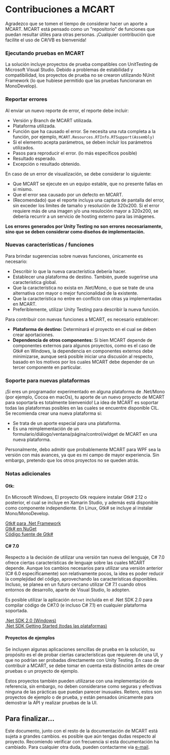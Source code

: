# Contribuciones a MCART
Agradezco que se tomen el tiempo de considerar hacer un aporte a MCART. MCART
está pensado como un "repositorio" de funciones que puedan resultar útiles para
otras personas. ¡Cualquier contribución que facilite el uso de C#/VB es
bienvenida!
### Ejecutando pruebas en MCART
La solución incluye proyectos de prueba compatibles con UnitTesting de
Microsoft Visual Studio. Debido a problemas de estabilidad y compatibilidad,
los proyectos de prueba no se crearon utilizando NUnit Framework (lo que
hubiese permitido que las pruebas funcionaran en MonoDevelop).
### Reportar errores
Al enviar un nuevo reporte de error, el reporte debe incluir:
* Versión y Branch de MCART utilizada.
* Plataforma utilizada.
* Función que ha causado el error. Se necesita una ruta completa a la función,
por ejemplo, `MCART.Resources.RTInfo.RTSupport(Assembly)`
* Si el elemento acepta parámetros, se deben incluir los parámetros utilizados.
* Pasos para reproducir el error. (lo más específicos posible)
* Resultado esperado.
* Excepción o resultado obtenido.

En caso de un error de visualización, se debe considerar lo siguiente:
* Que MCART se ejecute en un equipo estable, que no presente fallas en sí
mismo.
* Que el error sea causado por un defecto en MCART.
* (Recomendado) que el reporte incluya una captura de pantalla del error, sin
exceder los límites de tamaño y resolución de 320x200. Si el error requiere más
de una imagen y/o una resuloción mayor a 320x200, se debería recurrir a un
servicio de hosting externo para las imágenes.

**Los errores generados por Unity Testing no son errores necesariamente, sino
que se deben considerar como diseños de implementación.**
### Nuevas características / funciones
Para brindar sugerencias sobre nuevas funciones, únicamente es necesario:
* Describir lo que la nueva característica debería hacer.
* Establecer una plataforma de destino. También, puede sugerirse una característica global.
* Que la característica no exista en .Net/Mono, o que se trate de una alternativa con mayor o mejor funcionalidad de la existente.
* Que la característica no entre en conflicto con otras ya implementadas en MCART.
* Preferiblemente, utilizar Unity Testing para describir la nueva función.

Para contribuir con nuevas funciones a MCART, es necesario establecer:
* **Plataforma de destino:** Determinará el proyecto en el cual se deben crear
aportaciones.
* **Dependencia de otros componentes:** Si bien MCART depende de componentes 
externos para algunos proyectos, como es el caso de Gtk# en Windows, la
dependencia en componentes externos debe minimizarse, aunque será posible
iniciar una discusión al respecto, basado en los motivos por los cuales MCART
debe depender de un tercer componente en particular.
### Soporte para nuevas plataformas
¡Si eres un programador experimentado en alguna plataforma de .Net/Mono (por ejemplo, Cocoa en macOs), tu aporte de un nuevo proyecto de MCART para soportarla es totalmente bienvenido! La idea de MCART es soportar todas las plataformas posibles en las cuales se encuentre disponible CIL. Se recomienda crear una nueva plataforma si:
* Se trata de un aporte especial para una plataforma.
* Es una reimplementación de un formulario/diálogo/ventana/página/control/widget de MCART en una nueva plataforma.

Personalmente, debo admitir que probablemente MCART para WPF sea la versión con
más avances, ya que es mi campo de mayor experiencia. Sin embargo, pretendo que
los otros proyectos no se queden atrás.
### Notas adicionales
#### Gtk:
En Microsoft Windows, El proyecto Gtk requiere instalar Gtk# 2.12 o posterior,
el cual se incluye en Xamarin Studio, y además está disponible como componente
independiente. En Linux, Gtk# se incluye al instalar Mono/MonoDevelop.

[Gtk# para .Net Framework](http://www.mono-project.com/docs/gui/gtksharp/installer-for-net-framework/)  
[Gtk# en NuGet](https://www.nuget.org/packages/GtkSharp)  
[Código fuente de Gtk#](https://download.mono-project.com/sources/gtk-sharp212/)
#### C# 7.0
Respecto a la decisión de utilizar una versión tan nueva del lenguaje, C# 7.0
ofrece ciertas características de lenguaje sobre las cuales MCART depende.
Aunque los cambios necesarios para utilizar una versión anterior (C# 6.0 
específicamente) son relativamente pocos, la idea es poder reducir la
complejidad del código, aprovechando las características disponibles. Incluso,
se planea en un futuro cercano utilizar C# 7.1 cuando otros entornos de
desarrollo, aparte de Visual Studio, lo adopten.

Es posible utilizar la aplicación `dotnet` incluída en el .Net SDK 2.0 para
compilar código de C#7.0 (e incluso C# 7.1) en cualquier plataforma soportada.

[.Net SDK 2.0 (Windows)](https://www.microsoft.com/download/details.aspx?id=19988)  
[.Net SDK Getting Started (todas las plataformas)](https://www.microsoft.com/net/core)
#### Proyectos de ejemplos
Se incluyen algunas aplicaciones sencillas de prueba en la solución, su
propósito es el de probar ciertas características que requieren de una UI, y
que no podrían ser probadas directamente con Unity Testing. En caso de
contribuir a MCART, se debe tomar en cuenta esta distinción antes de crear
pruebas o un proyecto de ejemplo.

Estos proyectos también pueden utilizarse con una implementación de referencia,
sin embargo, no deben considerarse como seguras y efectivas ninguna de las
prácticas que puedan parecer inusuales. Reitero, estos son proyectos de ejemplo
o de prueba, y están pensados únicamente para demostrar la API y realizar
pruebas de la UI.
## Para finalizar...
Este documento, junto con el resto de la documentación de MCART está sujeta a 
grandes cambios. es posible que aún tengas dudas respecto al proyecto. 
Recomiendo verificar con frecuencia si esta documentación ha cambiado. Para 
cualquier otra duda, pueden contactarme via 
[e-mail](mailto:xds_xps_ivx@hotmail.com).
